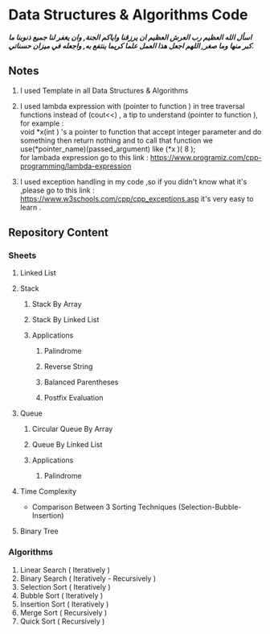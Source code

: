 # Data Structures &amp; Algorithms Code

***اسأل الله العظيم رب العرش العظيم ان يرزقنا واياكم الجنة,
وان يغفر لنا جميع ذنوبنا ما  كبر منها وما صغر,
اللهم اجعل هذا العمل علما كريما ينتفع به, واجعله في ميزان حسناتي.***

## Notes

   1. I used Template in all Data Structures & Algorithms
   2. I used lambda expression with (pointer to function ) in tree traversal functions instead of (cout<<) , a tip to understand (pointer to function ),  
   for example : <br>
   void *x(int ) 's a pointer to function that accept integer parameter and do something then return nothing and to call that function we use(*pointer_name)(passed_argument) like (*x )( 8 );
   <br> for lambada expression go to this link : <https://www.programiz.com/cpp-programming/lambda-expression>

   3. I used exception handling in my code ,so if you didn't know what  it's ,please go to this link : <https://www.w3schools.com/cpp/cpp_exceptions.asp> it's very easy to learn .  

## Repository Content

### Sheets

 1. Linked List

 2. Stack

    1. Stack By Array

    2. Stack By Linked List

    3. Applications

       1. Palindrome

       2. Reverse String

       3. Balanced Parentheses

       4. Postfix Evaluation

 3. Queue

    1. Circular Queue By Array

    2. Queue By Linked List  

    3. Applications

       1. Palindrome

 4. Time Complexity
    * Comparison Between 3 Sorting Techniques (Selection-Bubble-Insertion)

 5. Binary Tree

### Algorithms

1. Linear Search ( Iteratively )
2. Binary Search ( Iteratively - Recursively )
3. Selection Sort ( Iteratively )
4. Bubble Sort ( Iteratively )
5. Insertion Sort ( Iteratively )
6. Merge Sort ( Recursively )
7. Quick Sort ( Recursively )
